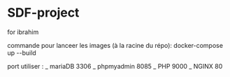 # SDF-project
for ibrahim

commande pour lanceer les images (à la racine du répo): docker-compose up --build

port utiliser : _ mariaDB 3306
                _ phpmyadmin 8085
                _ PHP 9000
                _ NGINX 80
                
